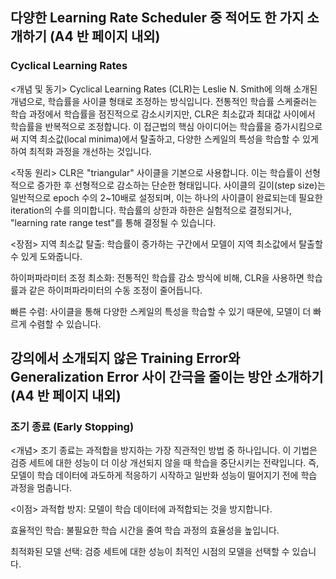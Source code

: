 ## 다양한 Learning Rate Scheduler 중 적어도 한 가지 소개하기 (A4 반 페이지 내외)
### Cyclical Learning Rates
<개념 및 동기>
Cyclical Learning Rates (CLR)는 Leslie N. Smith에 의해 소개된 개념으로, 학습률을 사이클 형태로 조정하는 방식입니다. 전통적인 학습률 스케줄러는 학습 과정에서 학습률을 점진적으로 감소시키지만, CLR은 최소값과 최대값 사이에서 학습률을 반복적으로 조정합니다. 이 접근법의 핵심 아이디어는 학습률을 증가시킴으로써 지역 최소값(local minima)에서 탈출하고, 다양한 스케일의 특성을 학습할 수 있게 하여 최적화 과정을 개선하는 것입니다.

<작동 원리>
CLR은 "triangular" 사이클을 기본으로 사용합니다. 이는 학습률이 선형적으로 증가한 후 선형적으로 감소하는 단순한 형태입니다. 사이클의 길이(step size)는 일반적으로 epoch 수의 2~10배로 설정되며, 이는 하나의 사이클이 완료되는데 필요한 iteration의 수를 의미합니다. 학습률의 상한과 하한은 실험적으로 결정되거나, "learning rate range test"를 통해 결정될 수 있습니다.

<장점>
지역 최소값 탈출: 학습률이 증가하는 구간에서 모델이 지역 최소값에서 탈출할 수 있게 도와줍니다.

하이퍼파라미터 조정 최소화: 전통적인 학습률 감소 방식에 비해, CLR을 사용하면 학습률과 같은 하이퍼파라미터의 수동 조정이 줄어듭니다.

빠른 수렴: 사이클을 통해 다양한 스케일의 특성을 학습할 수 있기 때문에, 모델이 더 빠르게 수렴할 수 있습니다.


## 강의에서 소개되지 않은 Training Error와 Generalization Error 사이 간극을 줄이는 방안 소개하기 (A4 반 페이지 내외)
### 조기 종료 (Early Stopping)
<개념>
조기 종료는 과적합을 방지하는 가장 직관적인 방법 중 하나입니다. 이 기법은 검증 세트에 대한 성능이 더 이상 개선되지 않을 때 학습을 중단시키는 전략입니다. 즉, 모델이 학습 데이터에 과도하게 적응하기 시작하고 일반화 성능이 떨어지기 전에 학습 과정을 멈춥니다.

<이점>
과적합 방지: 모델이 학습 데이터에 과적합되는 것을 방지합니다.

효율적인 학습: 불필요한 학습 시간을 줄여 학습 과정의 효율성을 높입니다.

최적화된 모델 선택: 검증 세트에 대한 성능이 최적인 시점의 모델을 선택할 수 있습니다.
